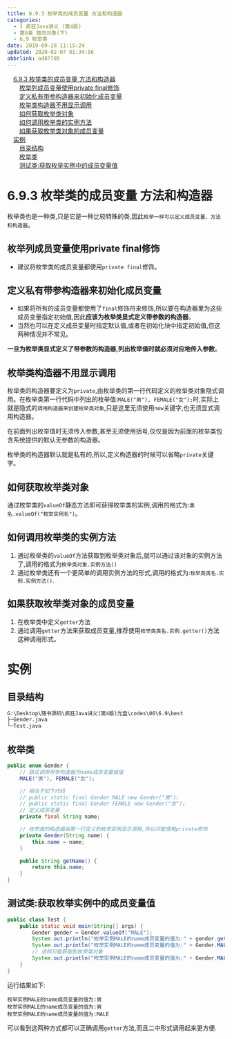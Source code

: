 ```yaml
---
title: 6.9.3 枚举类的成员变量 方法和构造器
categories: 
  - 1 疯狂Java讲义 (第4版)
  - 第6章 面向对象(下)
  - 6.9 枚举类
date: 2019-09-28 11:15:24
updated: 2020-02-07 01:34:56
abbrlink: ad87705
---
```

<div id='my_toc'><a href="/JavaReadingNotes/ad87705/#6-9-3-枚举类的成员变量-方法和构造器" class="header_1">6.9.3 枚举类的成员变量 方法和构造器</a>&nbsp;<br><a href="/JavaReadingNotes/ad87705/#枚举列成员变量使用private-final修饰" class="header_2">枚举列成员变量使用private final修饰</a>&nbsp;<br><a href="/JavaReadingNotes/ad87705/#定义私有带参构造器来初始化成员变量" class="header_2">定义私有带参构造器来初始化成员变量</a>&nbsp;<br><a href="/JavaReadingNotes/ad87705/#枚举类构造器不用显示调用" class="header_2">枚举类构造器不用显示调用</a>&nbsp;<br><a href="/JavaReadingNotes/ad87705/#如何获取枚举类对象" class="header_2">如何获取枚举类对象</a>&nbsp;<br><a href="/JavaReadingNotes/ad87705/#如何调用枚举类的实例方法" class="header_2">如何调用枚举类的实例方法</a>&nbsp;<br><a href="/JavaReadingNotes/ad87705/#如果获取枚举类对象的成员变量" class="header_2">如果获取枚举类对象的成员变量</a>&nbsp;<br><a href="/JavaReadingNotes/ad87705/#实例" class="header_1">实例</a>&nbsp;<br><a href="/JavaReadingNotes/ad87705/#目录结构" class="header_2">目录结构</a>&nbsp;<br><a href="/JavaReadingNotes/ad87705/#枚举类" class="header_2">枚举类</a>&nbsp;<br><a href="/JavaReadingNotes/ad87705/#测试类-获取枚举实例中的成员变量值" class="header_2">测试类:获取枚举实例中的成员变量值</a>&nbsp;<br></div>
<style>.header_1{margin-left: 1em;}.header_2{margin-left: 2em;}.header_3{margin-left: 3em;}.header_4{margin-left: 4em;}.header_5{margin-left: 5em;}.header_6{margin-left: 6em;}</style>
<!--more-->
<script>if (navigator.platform.search('arm')==-1){document.getElementById('my_toc').style.display = 'none';}var e,p = document.getElementsByTagName('p');while (p.length>0) {e = p[0];e.parentElement.removeChild(e);}</script>

<!--end-->
<!--SSTStart-->
# 6.9.3 枚举类的成员变量 方法和构造器 #
枚举类也是一种类,只是它是一种比较特殊的类,因此`枚举一样可以定义成员变量、方法和构造器`。
## 枚举列成员变量使用private final修饰 ##
- 建议将枚举类的成员变量都使用`private final`修饰。

## 定义私有带参构造器来初始化成员变量 ##
- 如果将所有的成员变量都使用了`final`修饰符来修饰,所以要在构造器里为这些成员变量指定初始值,因此**应该为枚举类显式定义带参数的构造器**。
- 当然也可以在定义成员变量时指定默认值,或者在初始化块中指定初始值,但这两种情况并不常见。

**一旦为枚举类显式定义了带参数的构造器,列出枚举值时就必须对应地传入参数**。
## 枚举类构造器不用显示调用 ##
枚举类的构造器要定义为`private`,由枚举类的第一行代码定义的枚举类对象隐式调用。在枚举类第一行代码中列出的枚举值:`MALE("男"), FEMALE("女");`时,实际上就是隐式的`调用构造器来创建枚举类对象`,只是这里无须使用`new`关键字,也无须显式调用构造器。

在前面列出枚举值时无须传入参数,甚至无须使用括号,仅仅是因为前面的枚举类包含系统提供的默认无参数的构造器。

枚举类的构造器默认就是私有的,所以,定义构造器的时候可以省略`private`关键字。

## 如何获取枚举类对象 ##
通过枚举类的`valueOf`静态方法即可获得枚举类的实例,调用的格式为:`类名.valueOf("枚举实例名")`。
## 如何调用枚举类的实例方法 ##
1. 通过枚举类的`valueOf`方法获取到枚举类对象后,就可以通过该对象的实例方法了,调用的格式为`枚举类对象.实例方法()`
2. 通过枚举类还有一个更简单的调用实例方法的形式,调用的格式为:`枚举类类名.实例.实例方法()`.

## 如果获取枚举类对象的成员变量 ##
1. 在枚举类中定义`getter`方法
2. 通过调用`getter`方法来获取成员变量,推荐使用`枚举类类名.实例.getter()`方法这种调用形式。

<!--SSTStop-->

# 实例 #
## 目录结构 ##
```cmd
G:\Desktop\随书源码\疯狂Java讲义(第4版)光盘\codes\06\6.9\best
├─Gender.java
└─Test.java
```
## 枚举类 ##
```java
public enum Gender {
    // 隐式调用带参构造器为name成员变量赋值
    MALE("男"), FEMALE("女");

    // 相当于如下代码
    // public static final Gender MALE new Gender("男");
    // public static final Gender FEMALE new Gender("女");
    // 定义成员变量
    private final String name;

    // 枚举类的构造器由第一行定义的枚举实例显示调用,所以只能使用private修饰
    private Gender(String name) {
        this.name = name;
    }

    public String getName() {
        return this.name;
    }
}
```
## 测试类:获取枚举实例中的成员变量值 ##
```java
public class Test {
    public static void main(String[] args) {
        Gender gender = Gender.valueOf("MALE");
        System.out.println("枚举实例MALE的name成员变量的值为:" + gender.getName());
        System.out.println("枚举实例MALE的name成员变量的值为:" + Gender.MALE.getName());
        // 这样只能获取到枚举类对象
        System.out.println("枚举实例MALE的name成员变量的值为:" + Gender.MALE);
    }
}
```
运行结果如下:
```
枚举实例MALE的name成员变量的值为:男
枚举实例MALE的name成员变量的值为:男
枚举实例MALE的name成员变量的值为:MALE
```
可以看到这两种方式都可以正确调用`getter`方法,而且二中形式调用起来更方便.

